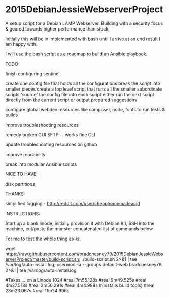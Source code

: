 # 2015DebianJessieWebserverProject
A setup script for a Debian LAMP Webserver.
Building with a security focus & geared towards higher performance than stock.


Initially this will be in implemented with bash until I arrive at an end result I am happy with.

I will use the bash script as a roadmap to build an Ansible playbook.


TODO:

finish configuring sentinel

create one config file that holds all the configurations
break the script into smaller pieces
create a top level script that runs all the smaller subordinate scripts
'source' the config file into each script
either run the next script directly from the current script or output prepared suggestions

configure global webdev resources like composer, node, fonts to run tests & builds

improve troubleshooting resources

remedy broken GUI SFTP -- works fine CLI

update troubleshooting resources on github

improve readability

break into modular Ansible scripts


NICE TO HAVE:

disk partitions

THANKS:

simplified logging - http://reddit.com/user/cheaphomemadeacid


INSTRUCTIONS:

Start up a blank linode, initially provision it with Debian 8.1, SSH into the machine, cut/paste the monster concatenated list of commands below.

For me to test the whole thing as-is:

wget https://raw.githubusercontent.com/bradchesney79/2015DebianJessieWebserverProject/master/build-script.sh; ./build-script.sh 2>&1 | tee /var/log/auto-install.log; usermod -a --groups default-web bradchesney79 2>&1 | tee /var/log/auto-install.log

#Takes ... on a Linode 1024
#real    7m55.128s
#real    9m49.525s
#real    4m27.518s
#real    3m56.291s
#real    4m4.988s
#(installs build tools)
#real   23m23.967s
#real   11m24.996s